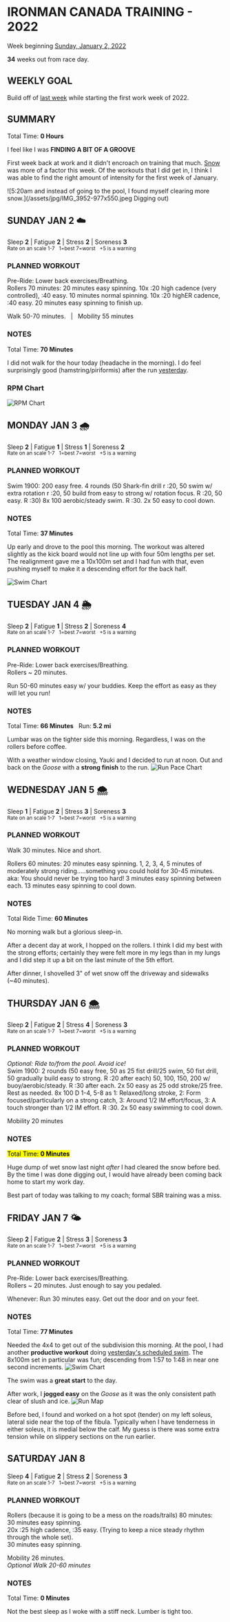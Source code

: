 # IRONMAN CANADA TRAINING - 2022
Week beginning [Sunday, January 2, 2022](javascript:flick('sun');)

**34** weeks out from race day.

## WEEKLY GOAL
Build off of [last week](ironman2022-35weeksout) while starting the first work week of 2022.

## SUMMARY
Total Time: **0 Hours**

I feel like I was **FINDING A BIT OF A GROOVE**

First week back at work and it didn't encroach on training that much.  [Snow](javascript:flkty.select(2);) was more of a factor this week.  Of the workouts that I did get in, I think I was able to find the right amount of intensity for the first week of January. 

![5:20am and instead of going to the pool, I found myself clearing more snow.](/assets/jpg/IMG_3952-977x550.jpeg Digging out)

## SUNDAY JAN 2 ☁️
Sleep **2** | Fatigue **2** | Stress **2** | Soreness **3**
<sup><br />Rate on an scale 1-7 &nbsp; 1=best 7=worst &nbsp; +5 is a warning</sup>

### PLANNED WORKOUT
Pre-Ride: Lower back exercises/Breathing.   
Rollers 70 minutes: 20 minutes easy spinning. 
10x :20 high cadence (very controlled), :40 easy. 10 minutes normal spinning.
10x :20 highER cadence, :40 easy. 20 minutes easy spinning to finish up.

Walk 50-70 minutes. &nbsp; | &nbsp; Mobility 55 minutes

### NOTES
Total Time: **70 Minutes**

I did not walk for the hour today (headache in the morning).  I do feel surprisingly good (hamstring/piriformis) after the run [yesterday](ironman2022-35weeksout?sat). 

### RPM Chart
![RPM Chart](/assets/jpg/bike-20220102.jpeg)

<!---->
## MONDAY JAN 3 🌧
Sleep **2** | Fatigue **1** | Stress **1** | Soreness **2**
<sup><br />Rate on an scale 1-7 &nbsp; 1=best 7=worst &nbsp; +5 is a warning</sup>

### PLANNED WORKOUT
Swim 1900: 
200 easy free. 
4 rounds (50 Shark-fin drill r :20, 50 swim w/ extra rotation r :20, 50 build from easy to strong w/ rotation focus. R :20, 50 easy. R :30)
8x 100 aerobic/steady swim. R :30. 
2x 50 easy to cool down.

### NOTES
Total Time: **37 Minutes**

Up early and drove to the pool this morning.  The workout was altered slightly as the kick board would not line up with four 50m lengths per set.  The realignment gave me a 10x100m set and I had fun with that, even pushing myself to make it a descending effort for the back half.

![Swim Chart](/assets/jpg/swim-20220103.jpeg)

<!---->
## TUESDAY JAN 4 🌦
Sleep **2** | Fatigue **1** | Stress **2** | Soreness **4**
<sup><br />Rate on an scale 1-7 &nbsp; 1=best 7=worst &nbsp; +5 is a warning</sup>

### PLANNED WORKOUT
Pre-Ride: Lower back exercises/Breathing.  
Rollers ~ 20 minutes.

Run 50-60 minutes easy w/ your buddies. Keep the effort as easy as they will let you run!

### NOTES
Total Time: **66 Minutes** &nbsp; Run: **5.2 mi**

Lumbar was on the tighter side this morning.  Regardless, I was on the rollers before coffee.

With a weather window closing, Yauki and I decided to run at noon.  Out and back on the _Goose_ with a **strong finish** to the run. ![Run Pace Chart](/assets/jpg/run-20220104.jpeg)

<!---->
## WEDNESDAY JAN 5 🌨
Sleep **1** | Fatigue **2** | Stress **3** | Soreness **3**
<sup><br />Rate on an scale 1-7 &nbsp; 1=best 7=worst &nbsp; +5 is a warning</sup>

### PLANNED WORKOUT
Walk 30 minutes. Nice and short.

Rollers 60 minutes: 20 minutes easy spinning. 1, 2, 3, 4, 5 minutes of moderately strong riding.....something you could hold for 30-45 minutes. aka: You should never be trying too hard! 3 minutes easy spinning between each. 13 minutes easy spinning to cool down.

### NOTES
Total Ride Time: **60 Minutes**

No morning walk but a glorious sleep-in.

After a decent day at work, I hopped on the rollers.  I think I did my best with the strong efforts; certainly they were felt more in my legs than in my lungs and I did step it up a bit on the last minute of the 5th effort.

After dinner, I shovelled 3" of wet snow off the driveway and sidewalks (~40 minutes).

<!---->
## THURSDAY JAN 6 🌨
Sleep **2** | Fatigue **2** | Stress **4** | Soreness **3**
<sup><br />Rate on an scale 1-7 &nbsp; 1=best 7=worst &nbsp; +5 is a warning</sup>

### PLANNED WORKOUT
_Optional: Ride to/from the pool. Avoid ice!_  
Swim 1900: 
2 rounds (50 easy free, 50 as 25 fist drill/25 swim, 50 fist drill, 50 gradually build easy to strong. R :20 after each)
50, 100, 150, 200 w/ buoy/aerobic/steady. R :30 after each. 
2x 50 easy as 25 odd stroke/25 free. Rest as needed. 
8x 100 D 1-4, 5-8 as 1: Relaxed/long stroke, 2: Form focused/particularly on a strong catch, 3: Around 1/2 IM effort/focus, 3: A touch stronger than 1/2 IM effort. R :30. 
2x 50 easy swimming to cool down.

Mobility 20 minutes

### NOTES
<mark> Total Time: **0 Minutes** </mark>

Huge dump of wet snow last night _after_ I had cleared the snow before bed.  By the time I was done digging out, I would have already been coming back home to start my work day.

Best part of today was talking to my coach; formal SBR training was a miss.

<!---->
## FRIDAY JAN 7 🌤
Sleep **2** | Fatigue **2** | Stress **3** | Soreness **3**
<sup><br />Rate on an scale 1-7 &nbsp; 1=best 7=worst &nbsp; +5 is a warning</sup>

### PLANNED WORKOUT
Pre-Ride: Lower back exercises/Breathing.  
Rollers ~ 20 minutes. Just enough to say you pedaled. 

Whenever: Run 30 minutes easy. Get out the door and on your feet.

### NOTES
Total Time: **77 Minutes** 

Needed the 4x4 to get out of the subdivision this morning.  At the pool, I had another **productive workout** doing [yesterday's scheduled swim](javascript:flick('wed');).  The 8x100m set in particular was fun; descending from 1:57 to 1:48 in near one second increments.  ![Swim Chart](/assets/jpg/swim-20220107.jpeg)

<!---->
The swim was a **great start** to the day.

After work, I **jogged easy** on the _Goose_ as it was the only consistent path clear of slush and ice.
![Run Map](/assets/jpg/run-20220107.jpeg)

Before bed, I found and worked on a hot spot (tender) on my left soleus, lateral side near the top of the fibula.  Typically when I have tenderness in either soleus, it is medial below the calf.  My guess is there was some extra tension while on slippery sections on the run earlier. 
<!---->
## SATURDAY JAN 8
Sleep **4** | Fatigue **2** | Stress **2** | Soreness **3**
<sup><br />Rate on an scale 1-7 &nbsp; 1=best 7=worst &nbsp; +5 is a warning</sup>

### PLANNED WORKOUT
Rollers (because it is going to be a mess on the roads/trails) 
80 minutes:  
30 minutes easy spinning.   
20x :25 high cadence, :35 easy. (Trying to keep a nice steady rhythm through the whole set).   
30 minutes easy spinning.  

Mobility 26 minutes.  
_Optional​ Walk 20-60 minutes_  

### NOTES
Total Time: **0 Minutes**

Not the best sleep as I woke with a stiff neck.  Lumber is tight too.